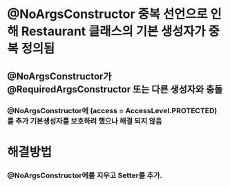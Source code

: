 # @NoArgsConstructor 중복 선언으로 인해 Restaurant 클래스의 기본 생성자가 중복 정의됨

## @NoArgsConstructor가 @RequiredArgsConstructor 또는 다른 생성자와 충돌
### @NoArgsConstructor에 (access = AccessLevel.PROTECTED) 를 추가 기본생성자를 보호하려 했으나 해결 되지 않음

# 해결방법
### @NoArgsConstructor에를 지우고 Setter를 추가.

